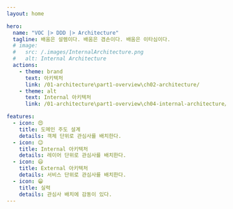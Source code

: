 ```yaml
---
layout: home

hero:
  name: "VOC |> DDD |> Architecture"
  tagline: 배움은 설렘이다. 배움은 겸손이다. 배움은 이타심이다.
  # image:
  #   src: /.images/InternalArchitecture.png
  #   alt: Internal Architecture
  actions:
    - theme: brand
      text: 아키텍처
      link: /01-architecture\part1-overview\ch02-architecture/
    - theme: alt
      text: Internal 아키텍처
      link: /01-architecture\part1-overview\ch04-internal-architecture/

features:
  - icon: 😍
    title: 도메인 주도 설계
    details: 객체 단위로 관심사를 배치한다.
  - icon: 😉
    title: Internal 아키텍처
    details: 레이어 단위로 관심사를 배치한다.
  - icon: 😃
    title: External 아키텍처
    details: 서비스 단위로 관심사를 배치한다.
  - icon: 😁
    title: 실력
    details: 관심사 배치에 감동이 있다.
---
```


